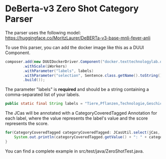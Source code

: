 # DeBerta-v3 Zero Shot Category Parser

The parser uses the following model:
https://huggingface.co/MoritzLaurer/DeBERTa-v3-base-mnli-fever-anli

To use this parser, you can add the docker image like this as a DUUI Component.
```java
composer.add(new DUUIDockerDriver.Component("docker.texttechnologylab.org/deberta-zero-shot-category:latest")
        .withScale(iWorkers)
        .withParameter("labels", labels)
        .withParameter("selection", Sentence.class.getName().toString())
        .build());
```
The parameter "labels" is **required** and should be a string containing a comma-separated list of your labels.
```java
public static final String labels = "Tiere,Pflanzen,Technologie,Geschichte,Kunst,Musik,Politik,Bildung,Sport,Gesundheit,Reisen,Essen und Trinken,Filme,Literatur,Umwelt,Wissenschaft,Mode,Philosophie,Psychologie,Wirtschaft";
```
The JCas will be annotated with a CategoryCoveredTagged Annotation for each label, where the value represents the label's value and the score represents the score.
```java
for(CategoryCoveredTagged categoryCoveredTagged: JCasUtil.select(jCas, CategoryCoveredTagged.class)){
    System.out.println(categoryCoveredTagged.getValue() + ": " + categoryCoveredTagged.getScore());
}
```
You can find a complete example in src/test/java/ZeroShotTest.java.
